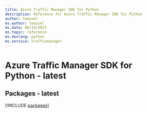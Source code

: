 ```yaml
---
title: Azure Traffic Manager SDK for Python
description: Reference for Azure Traffic Manager SDK for Python
author: lmazuel
ms.author: lmazuel
ms.data: 06/14/2023
ms.topic: reference
ms.devlang: python
ms.service: trafficmanager
---
```

# Azure Traffic Manager SDK for Python - latest
## Packages - latest
[!INCLUDE [packages](traffic-manager-index.md)]